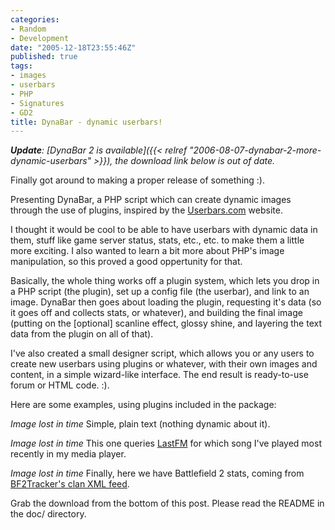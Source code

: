 ```yaml
---
categories:
- Random
- Development
date: "2005-12-18T23:55:46Z"
published: true
tags:
- images
- userbars
- PHP
- Signatures
- GD2
title: DynaBar - dynamic userbars!
---
```


***Update**: [DynaBar 2 is
available]({{< relref "2006-08-07-dynabar-2-more-dynamic-userbars" >}}),
the download link below is out of date.*

Finally got around to making a proper release of something :).

Presenting DynaBar, a PHP script which can create dynamic images through
the use of plugins, inspired by the [Userbars.com](http://userbars.com/)
website.

I thought it would be cool to be able to have userbars with dynamic data
in them, stuff like game server status, stats, etc., etc. to make them a
little more exciting. I also wanted to learn a bit more about PHP's
image manipulation, so this proved a good oppertunity for that.

Basically, the whole thing works off a plugin system, which lets you
drop in a PHP script (the plugin), set up a config file (the userbar),
and link to an image. DynaBar then goes about loading the plugin,
requesting it's data (so it goes off and collects stats, or whatever),
and building the final image (putting on the [optional] scanline
effect, glossy shine, and layering the text data from the plugin on all
of that).

I've also created a small designer script, which allows you or any users
to create new userbars using plugins or whatever, with their own images
and content, in a simple wizard-like interface. The end result is
ready-to-use forum or HTML code. :).

Here are some examples, using plugins included in the package:

_Image lost in time_
Simple, plain text (nothing dynamic about it).

_Image lost in time_
This one queries [LastFM](http://www.last.fm/user/Shrimpza/) for which
song I've played most recently in my media player.

_Image lost in time_
Finally, here we have Battlefield 2 stats, coming from [BF2Tracker's
clan XML feed](http://bf2tracker.com/thread.php?threadid=6625).

Grab the download from the bottom of this post. Please read the README
in the doc/ directory.
